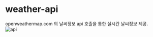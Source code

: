 # weather-api
openweathermap.com 의 날씨정보 api 호출을 통한 실시간 날씨정보 제공.
<br>
![api](https://user-images.githubusercontent.com/104452243/217794291-33a393dc-69c7-4865-86b0-edc4427d546e.png)

